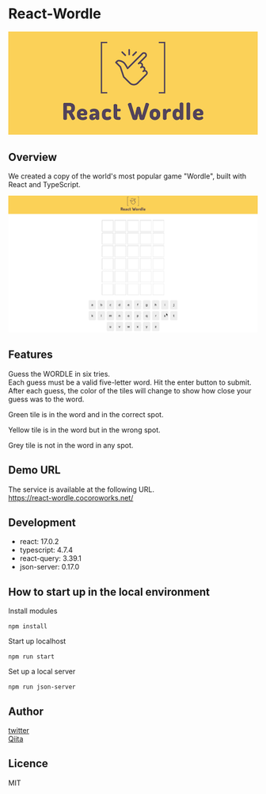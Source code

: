 # React-Wordle

![image](https://raw.githubusercontent.com/Naughty1029/React-Wordle/main/images/mainvisual.jpg)

## Overview
We created a copy of the world's most popular game "Wordle", built with React and TypeScript.

![gif](https://raw.githubusercontent.com/Naughty1029/React-Wordle/main/images/explanation.gif)

## Features
Guess the WORDLE in six tries.  
Each guess must be a valid five-letter word. Hit the enter button to submit.  
After each guess, the color of the tiles will change to show how close your guess was to the word.

Green tile is in the word and in the correct spot.

Yellow tile is in the word but in the wrong spot.

Grey tile is not in the word in any spot.

## Demo URL
The service is available at the following URL.  
https://react-wordle.cocoroworks.net/

## Development
- react: 17.0.2
- typescript: 4.7.4
- react-query: 3.39.1
- json-server: 0.17.0


## How to start up in the local environment

Install modules
```
npm install
```

Start up localhost
```
npm run start
```

Set up a local server

```
npm run json-server
```

## Author
[twitter](https://twitter.com/masa_and_so_on)  
[Qiita](https://qiita.com/Naughty1029)

## Licence
MIT

